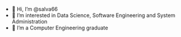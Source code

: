 - 👋 Hi, I’m @salva66
- 👀 I’m interested in Data Science, Software Engineering and System Administration
- 🌱 I’m a Computer Engineering graduate


<!---
salva66/salva66 is a ✨ special ✨ repository because its `README.md` (this file) appears on your GitHub profile.
You can click the Preview link to take a look at your changes.
--->
